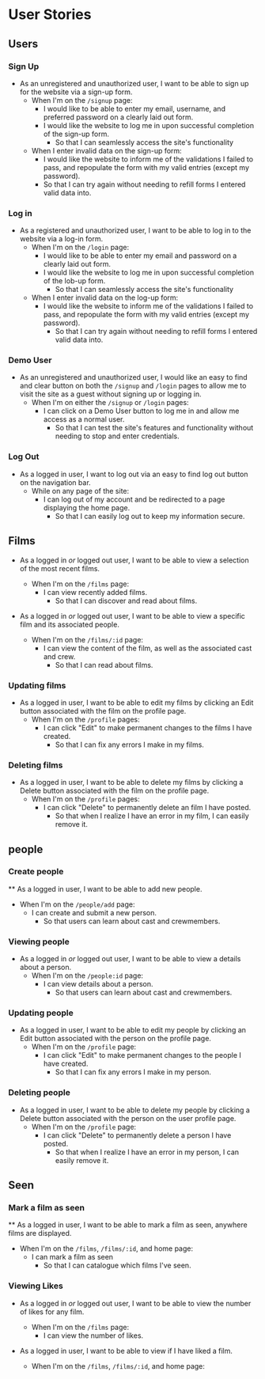 # User Stories

## Users

### Sign Up

* As an unregistered and unauthorized user, I want to be able to sign up for the website via a sign-up form.
  * When I'm on the `/signup` page:
    * I would like to be able to enter my email, username, and preferred password on a clearly laid out form.
    * I would like the website to log me in upon successful completion of the sign-up form.
      * So that I can seamlessly access the site's functionality
  * When I enter invalid data on the sign-up form:
    * I would like the website to inform me of the validations I failed to pass, and repopulate the form with my valid entries (except my password).
    * So that I can try again without needing to refill forms I entered valid data into.

### Log in

* As a registered and unauthorized user, I want to be able to log in to the website via a log-in form.
  * When I'm on the `/login` page:
    * I would like to be able to enter my email and password on a clearly laid out form.
    * I would like the website to log me in upon successful completion of the lob-up form.
      * So that I can seamlessly access the site's functionality
  * When I enter invalid data on the log-up form:
    * I would like the website to inform me of the validations I failed to pass, and repopulate the form with my valid entries (except my password).
      * So that I can try again without needing to refill forms I entered valid data into.

### Demo User

* As an unregistered and unauthorized user, I would like an easy to find and clear button on both the `/signup` and `/login` pages to allow me to visit the site as a guest without signing up or logging in.
  * When I'm on either the `/signup` or `/login` pages:
    * I can click on a Demo User button to log me in and allow me access as a normal user.
      * So that I can test the site's features and functionality without needing to stop and enter credentials.

### Log Out

* As a logged in user, I want to log out via an easy to find log out button on the navigation bar.
  * While on any page of the site:
    * I can log out of my account and be redirected to a page displaying the home page.
      * So that I can easily log out to keep my information secure.

## Films
* As a logged in _or_ logged out user, I want to be able to view a selection of the most recent films.
  * When I'm on the `/films` page:
    * I can view recently added films.
      * So that I can discover and read about films.

* As a logged in _or_ logged out user, I want to be able to view a specific film and its associated people.
  * When I'm on the `/films/:id` page:
    * I can view the content of the film, as well as the associated cast and crew.
      * So that I can read about films.

### Updating films

* As a logged in user, I want to be able to edit my films by clicking an Edit button associated with the film on the profile page.
  * When I'm on the `/profile` pages:
    * I can click "Edit" to make permanent changes to the films I have created.
      * So that I can fix any errors I make in my films.

### Deleting films

* As a logged in user, I want to be able to delete my films by clicking a Delete button associated with the film on the profile page.
  * When I'm on the `/profile` pages:
    * I can click "Delete" to permanently delete an film I have posted.
      * So that when I realize I have an error in my film, I can easily remove it.

## people

### Create people
** As a logged in user, I want to be able to add new people.
  * When I'm on the `/people/add` page:
    * I can create and submit a new person.
      * So that users can learn about cast and crewmembers.

### Viewing people

* As a logged in _or_ logged out user, I want to be able to view a details about a person.
  * When I'm on the `/people:id` page:
    * I can view details about a person.
      * So that users can learn about cast and crewmembers.

### Updating people

* As a logged in user, I want to be able to edit my people by clicking an Edit button associated with the person on the profile page.
  * When I'm on the `/profile` page:
    * I can click "Edit" to make permanent changes to the people I have created.
      * So that I can fix any errors I make in my person.


### Deleting people

* As a logged in user, I want to be able to delete my people by clicking a Delete button associated with the person on the user profile page.
  * When I'm on the `/profile` page:
    * I can click "Delete" to permanently delete a person I have posted.
      * So that when I realize I have an error in my person, I can easily remove it.

## Seen

### Mark a film as seen
** As a logged in user, I want to be able to mark a film as seen, anywhere films are displayed.
  * When I'm on the `/films`, `/films/:id`, and home page:
    * I can mark a film as seen
      * So that I can catalogue which films I've seen.


### Viewing Likes

* As a logged in _or_ logged out user, I want to be able to view the number of likes for any film.
  * When I'm on the `/films` page:
    * I can view the number of likes.

* As a logged in user, I want to be able to view if I have liked a film.
  * When I'm on the `/films`, `/films/:id`, and home page:
